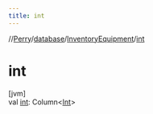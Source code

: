 ```yaml
---
title: int
---
```

//[Perry](../../../index.html)/[database](../index.html)/[InventoryEquipment](index.html)/[int](int.html)



# int



[jvm]\
val [int](int.html): Column<[Int](https://kotlinlang.org/api/latest/jvm/stdlib/kotlin/-int/index.html)>




